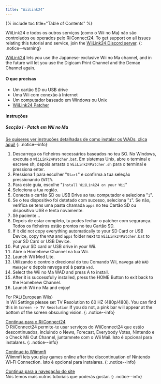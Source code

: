 ```yaml
---
title: "WiiLink24"
---
```


{% include toc title="Table of Contents" %}

WiiLink24 e todos os outros serviços (como o Wii no Ma) não são controlados ou operados pelo RiiConnect24. To get support on all issues relating this tutorial and service, join the [WiiLink24 Discord server](https://discord.gg/n4ta3w6).
{: .notice--warning}

[WiiLink24](https://wiilink24.com/) lets you use the Japanese-exclusive Wii no Ma channel, and in the future will let you use the Digicam Print Channel and the Demae Channel again.

#### O que precisas

* Um cartão SD ou USB drive
* Uma Wii com conexão à Internet
* Um computador baseado em Windows ou Unix
* [WiiLink24 Patcher](https://github.com/WiiLink24/WiiLink24-Patcher/releases)

#### Instruções

##### Secção I - Patch em Wii no Ma

[Se quiseres ver instruções detalhadas de como instalar os WADs, clica aqui!](wiimodlite)
{: .notice--info}

1. Descarrega os ficheiros necessários baseados no teu SO. No Windows, executa o `WiiLink24Patcher.bat`. Em sistemas Unix, abre o terminal e escreve sh, depois arrasta o `WiiLink24Patcher.sh` para o terminal e pressiona enter.
2. Pressiona 1 para escolher "`Start`" e confirma a tua seleção pressionando `ENTER`.
3. Para este guia, escolhe "`Install WiiLink24 on your Wii`"
4. Seleciona a tua região.
5. Conecta o cartão SD ou USB Drive ao teu computador e seleciona "`1`".
6. Se o teu dispositivo foi detetado com sucesso, seleciona "`1`". Se não, verifica se tens uma pasta chamada `apps` no teu Cartão SD ou dispositivo USB e tenta novamente.
7. Sê paciente...
8. Depois de estar completo, tu podes fechar o patcher com segurança. Todos os ficheiros estão prontos no teu Cartão SD.
9. If it did not copy everything automatically to your SD Card or USB Device, copy the `WAD` and `apps` folder next to `WiiLink24Patcher.bat` to your SD Card or USB Device.
10. Put your SD card or USB drive in your Wii.
11. Abre o Homebrew Channel na tua Wii.
12. Launch Wii Mod Lite.
13. Utilizando o controlo direcional do teu Comando Wii, navega até `WAD Manager` e depois navega até à pasta `wad`.
14. Select the Wii no Ma WAD and press A to install.
15. After it is successfully installed, press the HOME Button to exit back to the Homebrew Channel.
16. Launch Wii no Ma and enjoy!

For PAL(European Wiis)<br> In Wii Settings please set TV Resolution to 60 HZ (480p/480i). You can find this in `Screen -> TV Resolution` If you do not, a pink bar will appear at the bottom of the screen obscuring vision.
{: .notice--info}

[Continua para o RiiConnect24](riiconnect24)<br> O RiiConnect24 permite-te usar serviços do WiiConnect24 que estão descontinuados, incluindo o News, Forecast, Everybody Votes, Nintendo e o Check Mii Out Channel, juntamnete com o Wii Mail. Isto é opcional para instalares.
{: .notice--info}

[Continue to Wiimmfi](wiimmfi)<br> Wiimmfi lets you play games online after the discontinuation of Nintendo Wi-Fi Connection. Isto é opcional para instalares.
{: .notice--info}

[Continua para a navegação do site](site-navigation)<br> Nós temos mais outros tutoriais que poderás gostar.
{: .notice--info}
